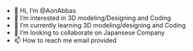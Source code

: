 - 👋 Hi, I’m @AonAbbas
- 👀 I’m interested in 3D modeling/Designing and Coding 
- 🌱 I’m currently learning 3D modeling/designing and Coding
- 💞️ I’m looking to collaborate on Japansese Company
- 📫 How to reach me email provided

<!---
Naruto987654/Naruto987654 is a ✨ special ✨ repository because its `README.md` (this file) appears on your GitHub profile.
You can click the Preview link to take a look at your changes.
--->
